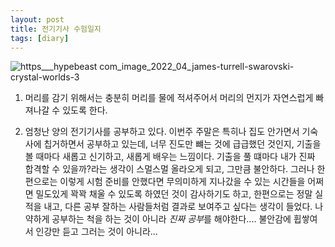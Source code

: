 ```yaml
---
layout: post
title: 전기기사 수험일지
tags: [diary]
---
```


![https___hypebeast com_image_2022_04_james-turrell-swarovski-crystal-worlds-3](https://user-images.githubusercontent.com/50545088/163717125-2d27cdf5-b2a4-4633-b062-e14d5390cc28.jpg)


1. 머리를 감기 위해서는 충분히 머리를 물에 적셔주어서 머리의 먼지가 자연스럽게 빠져나갈 수 있도록 한다.

2. 엄청난 양의 전기기사를 공부하고 있다. 이번주 주말은 특히나 집도 안가면서 기숙사에 칩거하면서 공부하고 있는데, 너무 진도만 뺴는 것에 급급했던 것인지, 기출을 볼 때마다 새롭고 신기하고, 새롭게 배우는 느낌이다. 기출을 풀 떄마다 내가 진짜 합격할 수 있을까?라는 생각이 스멀스멀 올라오게 되고, 그만큼 불안하다. 그러나 한편으로는 이렇게 시험 준비를 안했다면 무의미하게 지나갔을 수 있는 시간들을 어쩌면 밀도있게 꽉꽉 채울 수 있도록 하였던 것이 감사하기도 하고, 한편으로는 정말 실적을 내고, 다른 공부 잘하는 사람들처럼 결과로 보여주고 싶다는 생각이 들었다. 나약하게 공부하는 척을 하는 것이 아니라 <em>진짜 공부</em>를 해야한다.... 불안감에 휩쌓여서 인강만 듣고 그러는 것이 아니라...
